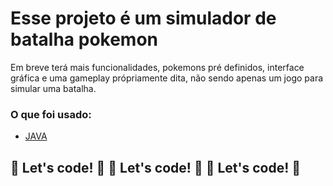 # Esse projeto é um simulador de batalha pokemon

Em breve terá mais funcionalidades, pokemons pré definidos, interface gráfica e uma gameplay própriamente dita, não sendo apenas um jogo para simular uma batalha.

### O que foi usado:

* [JAVA](https://www.java.com/pt-BR/)


## 🚀 Let's code! 🚀 🚀 Let's code! 🚀 🚀 Let's code! 🚀

